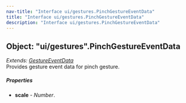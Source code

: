 ```yaml
---
nav-title: "Interface ui/gestures.PinchGestureEventData"
title: "Interface ui/gestures.PinchGestureEventData"
description: "Interface ui/gestures.PinchGestureEventData"
---
```

## Object: "ui/gestures".PinchGestureEventData  
_Extends:_ [_GestureEventData_](../../ui/gestures/GestureEventData.md)  
Provides gesture event data for pinch gesture.

##### Properties
 - **scale** - _Number_.